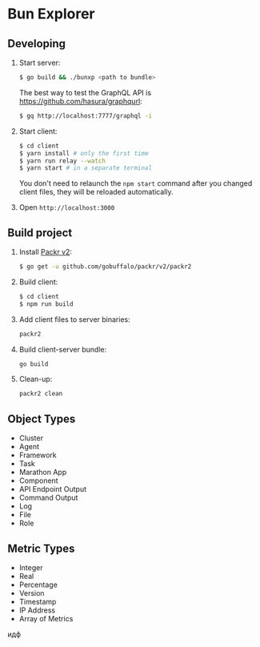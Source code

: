 Bun Explorer
============

Developing
----------

1. Start server:

    ```bash
    $ go build && ./bunxp <path to bundle>
    ```
   
    The best way to test the GraphQL API is https://github.com/hasura/graphqurl:
    ```bash
    $ gq http://localhost:7777/graphql -i 
    ```
   
2. Start client:

    ```bash
    $ cd client
    $ yarn install # only the first time
    $ yarn run relay --watch
    $ yarn start # in a separate terminal
    ```

    You don't need to relaunch the `npm start` command after you changed client files,
    they will be reloaded automatically.
    
3. Open `http://localhost:3000`

Build project
-------------

1. Install [Packr v2](https://github.com/gobuffalo/packr/tree/master/v2):

    ```bash
    $ go get -u github.com/gobuffalo/packr/v2/packr2
    ```

3. Build client:

    ```bash
    $ cd client
    $ npm run build 
    ```

4. Add client files to server binaries:

    ```bash
    packr2 
    ```
   
5. Build client-server bundle:

    ```bash
   go build
    ```
   
6. Clean-up:

    ```bash
    packr2 clean
    ```
   
Object Types
------------

- Cluster
- Agent
- Framework
- Task
- Marathon App
- Component
- API Endpoint Output
- Command Output
- Log
- File
- Role

Metric Types
------------

- Integer
- Real
- Percentage
- Version
- Timestamp
- IP Address
- Array of Metrics

идф
